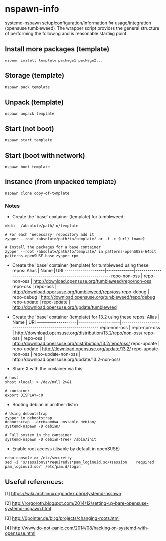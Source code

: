 # nspawn-info
systemd-nspawn setup/configuration/information for usage/integration (opensuse tumbleweed). The wrapper 
script provides the general structure of performing the following and is reasonable starting point

## Install more packages (template)
```text
nspawn install template package1 package2...
```

## Storage (template)
```text
nspawn pack template
```

## Unpack (template)
```text
nspawn unpack template
```

## Start (not boot)
```text'
nspawn start template
```

## Start (boot with network)
```text
nspawn boot template
```

## Instance (from unpacked template)
```text
nspawn clone copy-of-template
```

### Notes
* Create the 'base' container (template) for tumbleweed:
```text
mkdir  /absolute/path/to/template

# For each 'necessary' repository add it
zypper --root /absolute/path/to/template/ ar -f -c {url} {name}

# Install the packages for a base container
zypper --root /absolute/path/to/template/ in patterns-openSUSE-64bit patterns-openSUSE-base zypper rpm
```

* Create the 'base' container (template) for tumbleweed using these repos:
Alias               | Name         | URI
--------------------|--------------|--------------------------------------------------------------
repo-non-oss        | repo-non-oss | http://download.opensuse.org/tumbleweed/repo/non-oss
repo-oss            | repo-oss     | http://download.opensuse.org/tumbleweed/repo/oss
repo-debug          | repo-debug   | http://download.opensuse.org/tumbleweed/repo/debug
repo-update         | repo-update  | http://download.opensuse.org/update/tumbleweed


* Create the 'base' container (template) for 13.2 using these repos:
Alias               | Name                | URI
--------------------|---------------------|--------------------------------------------------------------
repo-non-oss        | repo-non-oss        | http://download.opensuse.org/distribution/13.2/repo/non-oss/
repo-oss            | repo-oss            | http://download.opensuse.org/distribution/13.2/repo/oss/
repo-update         | repo-update         | http://download.opensuse.org/update/13.2/
repo-update-non-oss | repo-update-non-oss | http://download.opensuse.org/update/13.2-non-oss/

* Share X with the container via this:
```text
# host
xhost +local: > /dev/null 2>&1

# container
export DISPLAY=:0
```
* Booting debian in another distro
```text
# Using debootstrap
zypper in debootstrap
debootstrap --arch=amd64 unstable debian/
systemd-nspawn -D debian/

# Full system in the container
systemd-nspawn -D debian-tree/ /sbin/init
```

* Enable root access (disable by default in openSUSE)
```text
echo console >> /etc/securetty
sed -i 's/session\s*required\s*pam_loginuid.so/#session    required     pam_loginuid.so/' /etc/pam.d/login
```

## Useful references:
[1] https://wiki.archlinux.org/index.php/Systemd-nspawn

[2] http://rorgoroth.blogspot.com/2014/12/setting-up-bare-opensuse-systemd-nspawn.html

[3] http://0pointer.de/blog/projects/changing-roots.html

[4] http://www.do-not-panic.com/2014/08/hacking-on-systemd-with-opensuse.html
